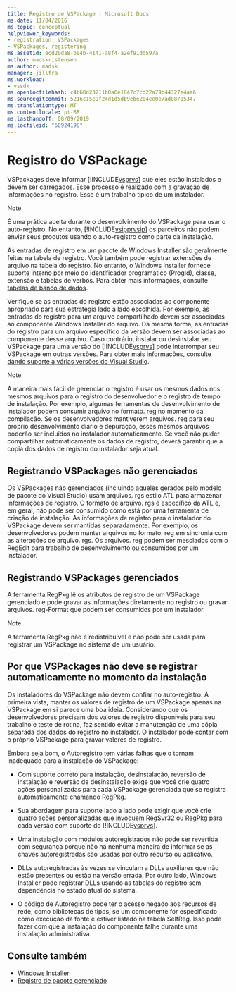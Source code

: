 ```yaml
---
title: Registro de VSPackage | Microsoft Docs
ms.date: 11/04/2016
ms.topic: conceptual
helpviewer_keywords:
- registration, VSPackages
- VSPackages, registering
ms.assetid: ecd20da8-b04b-4141-a8f4-a2ef91dd597a
author: madskristensen
ms.author: madsk
manager: jillfra
ms.workload:
- vssdk
ms.openlocfilehash: c4b68d23211b0a6e1847c7cd22a79b44327e4aa6
ms.sourcegitcommit: 5216c15e9f24d1d5db9ebe204ee0e7ad08705347
ms.translationtype: MT
ms.contentlocale: pt-BR
ms.lasthandoff: 08/09/2019
ms.locfileid: "68924198"
---
```

# <a name="vspackage-registration"></a>Registro do VSPackage
VSPackages deve informar [!INCLUDE[vsprvs](../../code-quality/includes/vsprvs_md.md)] que eles estão instalados e devem ser carregados. Esse processo é realizado com a gravação de informações no registro. Esse é um trabalho típico de um instalador.

> [!NOTE]
> É uma prática aceita durante o desenvolvimento do VSPackage para usar o auto-registro. No entanto, [!INCLUDE[vsipprvsip](../../extensibility/includes/vsipprvsip_md.md)] os parceiros não podem enviar seus produtos usando o auto-registro como parte da instalação.

 As entradas de registro em um pacote de Windows Installer são geralmente feitas na tabela de registro. Você também pode registrar extensões de arquivo na tabela do registro. No entanto, o Windows Installer fornece suporte interno por meio do identificador programático (ProgId), classe, extensão e tabelas de verbos. Para obter mais informações, consulte [tabelas de banco de dados](/windows/desktop/Msi/database-tables).

 Verifique se as entradas do registro estão associadas ao componente apropriado para sua estratégia lado a lado escolhida. Por exemplo, as entradas do registro para um arquivo compartilhado devem ser associadas ao componente Windows Installer do arquivo. Da mesma forma, as entradas do registro para um arquivo específico da versão devem ser associadas ao componente desse arquivo. Caso contrário, instalar ou desinstalar seu VSPackage para uma versão do [!INCLUDE[vsprvs](../../code-quality/includes/vsprvs_md.md)] pode interromper seu VSPackage em outras versões. Para obter mais informações, consulte [dando suporte a várias versões do Visual Studio](../../extensibility/supporting-multiple-versions-of-visual-studio.md).

> [!NOTE]
> A maneira mais fácil de gerenciar o registro é usar os mesmos dados nos mesmos arquivos para o registro do desenvolvedor e o registro de tempo de instalação. Por exemplo, algumas ferramentas de desenvolvimento de instalador podem consumir arquivo no formato. reg no momento da compilação. Se os desenvolvedores mantiverem arquivos. reg para seu próprio desenvolvimento diário e depuração, esses mesmos arquivos poderão ser incluídos no instalador automaticamente. Se você não puder compartilhar automaticamente os dados de registro, deverá garantir que a cópia dos dados de registro do instalador seja atual.

## <a name="registering-unmanaged-vspackages"></a>Registrando VSPackages não gerenciados
 Os VSPackages não gerenciados (incluindo aqueles gerados pelo modelo de pacote do Visual Studio) usam arquivos. rgs estilo ATL para armazenar informações de registro. O formato de arquivo. rgs é específico da ATL e, em geral, não pode ser consumido como está por uma ferramenta de criação de instalação. As informações de registro para o instalador do VSPackage devem ser mantidas separadamente. Por exemplo, os desenvolvedores podem manter arquivos no formato. reg em sincronia com as alterações de arquivo. rgs. Os arquivos. reg podem ser mesclados com o RegEdit para trabalho de desenvolvimento ou consumidos por um instalador.

## <a name="registering-managed-vspackages"></a>Registrando VSPackages gerenciados
 A ferramenta RegPkg lê os atributos de registro de um VSPackage gerenciado e pode gravar as informações diretamente no registro ou gravar arquivos. reg-Format que podem ser consumidos por um instalador.

> [!NOTE]
> A ferramenta RegPkg não é redistribuível e não pode ser usada para registrar um VSPackage no sistema de um usuário.

## <a name="why-vspackages-should-not-self-register-at-install-time"></a>Por que VSPackages não deve se registrar automaticamente no momento da instalação
 Os instaladores do VSPackage não devem confiar no auto-registro. À primeira vista, manter os valores de registro de um VSPackage apenas na VSPackage em si parece uma boa ideia. Considerando que os desenvolvedores precisam dos valores de registro disponíveis para seu trabalho e teste de rotina, faz sentido evitar a manutenção de uma cópia separada dos dados do registro no instalador. O instalador pode contar com o próprio VSPackage para gravar valores de registro.

 Embora seja bom, o Autoregistro tem várias falhas que o tornam inadequado para a instalação do VSPackage:

- Com suporte correto para instalação, desinstalação, reversão de instalação e reversão de desinstalação exige que você crie quatro ações personalizadas para cada VSPackage gerenciada que se registra automaticamente chamando RegPkg.

- Sua abordagem para suporte lado a lado pode exigir que você crie quatro ações personalizadas que invoquem RegSvr32 ou RegPkg para cada versão com suporte do [!INCLUDE[vsprvs](../../code-quality/includes/vsprvs_md.md)].

- Uma instalação com módulos autoregistrados não pode ser revertida com segurança porque não há nenhuma maneira de informar se as chaves autoregistradas são usadas por outro recurso ou aplicativo.

- DLLs autoregistradas às vezes se vinculam a DLLs auxiliares que não estão presentes ou estão na versão errada. Por outro lado, Windows Installer pode registrar DLLs usando as tabelas do registro sem dependência no estado atual do sistema.

- O código de Autoregistro pode ter o acesso negado aos recursos de rede, como bibliotecas de tipos, se um componente for especificado como execução da fonte e estiver listado na tabela SelfReg. Isso pode fazer com que a instalação do componente falhe durante uma instalação administrativa.

## <a name="see-also"></a>Consulte também
- [Windows Installer](/windows/desktop/Msi/windows-installer-portal)
- [Registro de pacote gerenciado](https://msdn.microsoft.com/library/f69e0ea3-6a92-4639-8ca9-4c9c210e58a1)